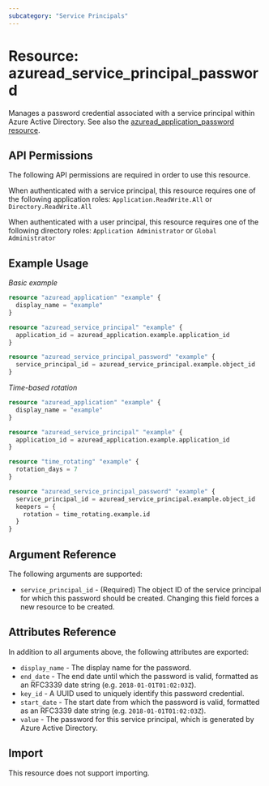 ```yaml
---
subcategory: "Service Principals"
---
```


# Resource: azuread_service_principal_password

Manages a password credential associated with a service principal within Azure Active Directory. See also the [azuread_application_password resource](application_password.html).

## API Permissions

The following API permissions are required in order to use this resource.

When authenticated with a service principal, this resource requires one of the following application roles: `Application.ReadWrite.All` or `Directory.ReadWrite.All`

When authenticated with a user principal, this resource requires one of the following directory roles: `Application Administrator` or `Global Administrator`

## Example Usage

*Basic example*

```terraform
resource "azuread_application" "example" {
  display_name = "example"
}

resource "azuread_service_principal" "example" {
  application_id = azuread_application.example.application_id
}

resource "azuread_service_principal_password" "example" {
  service_principal_id = azuread_service_principal.example.object_id
}
```

*Time-based rotation*

```terraform
resource "azuread_application" "example" {
  display_name = "example"
}

resource "azuread_service_principal" "example" {
  application_id = azuread_application.example.application_id
}

resource "time_rotating" "example" {
  rotation_days = 7
}

resource "azuread_service_principal_password" "example" {
  service_principal_id = azuread_service_principal.example.object_id
  keepers = {
    rotation = time_rotating.example.id
  }
}
```


## Argument Reference

The following arguments are supported:

* `service_principal_id` - (Required) The object ID of the service principal for which this password should be created. Changing this field forces a new resource to be created.

## Attributes Reference

In addition to all arguments above, the following attributes are exported:

* `display_name` - The display name for the password.
* `end_date` - The end date until which the password is valid, formatted as an RFC3339 date string (e.g. `2018-01-01T01:02:03Z`).
* `key_id` - A UUID used to uniquely identify this password credential.
* `start_date` - The start date from which the password is valid, formatted as an RFC3339 date string (e.g. `2018-01-01T01:02:03Z`).
* `value` - The password for this service principal, which is generated by Azure Active Directory.

## Import

This resource does not support importing.
